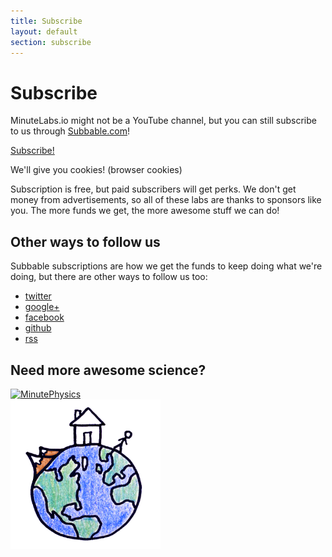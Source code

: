 ```yaml
---
title: Subscribe
layout: default
section: subscribe
---
```


# Subscribe

MinuteLabs.io might not be a YouTube channel, but you can still subscribe to us through [Subbable.com](http://subbable.com/minutelabsio)!

<div id="subscribe-cta">
	<a href="http://subbable.com/minutelabsio" class="btn ok btn-subscribe">Subscribe!</a>
	<p>We'll give you cookies! (browser cookies)</p>
</div>

Subscription is free, but paid subscribers will get perks. We don't get money from advertisements, so all of these labs are thanks to sponsors like you. The more funds we get, the more awesome stuff we can do!

## Other ways to follow us

Subbable subscriptions are how we get the funds to keep doing what we're doing, but there are other ways to follow us too:

<div id="follow-us">
	<ul>
		<li><a href="http://twitter.com/minutelabsio" class="icon-twitter">twitter</a></li>
		<li><a href="https://www.google.com/+MinutelabsIo" rel="publisher" class="icon-google-plus">google+</a></li>
		<li><a href="https://www.facebook.com/minutelabsio" class="icon-facebook">facebook</a></li>
		<li><a href="https://github.com/minutelabsio" class="icon-github">github</a></li>
		<li><a href="http://minutelabs.io/feed" class="icon-feed">rss</a></li>
	</ul>
</div>

## Need more awesome science?

<div class="row" id="minute-links">
    <div class="column half">
        <a href="http://youtube.com/minutephysics"><img width="240" src="http://i1.ytimg.com/i/UHW94eEFW7hkUMVaZz4eDg/mq1.jpg" alt="MinutePhysics"/></a>
    </div>
    <div class="column half last">
        <a href="http://youtube.com/minuteearth"><img width="240" src="/assets/images/ME-Square Profile_larger.png" alt="MinuteEarth"/></a>
    </div>
</div>
